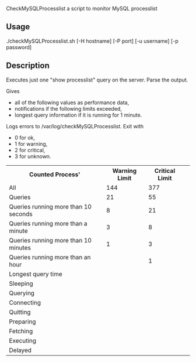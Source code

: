 CheckMySQLProcesslist a script to monitor MySQL processlist

## Usage

./checkMySQLProcesslist.sh [-H hostname] [-P port] [-u username] [-p password]

## Description

Executes just one "show processlist" query on the server. Parse the output.

Gives

* all of the following values as performance data,
* notifications if the following limits exceeded,
* longest query information if it is running for 1 minute.

Logs errors to /var/log/checkMySQLProcesslist. Exit with

* 0 for ok,
* 1 for warning,
* 2 for critical,
* 3 for unknown.

<table >
	<tr >
		<th >Counted Process'</th>
		<th >Warning Limit</th>
		<th >Critical Limit</th>
	</tr>
	<tr >
		<td >All</td>
		<td >144</td>
		<td >377</td>
	</tr>
	<tr >
		<td >Queries</td>
		<td >21</td>
		<td >55</td>
	</tr>
	<tr >
		<td >Queries running more than 10 seconds</td>
		<td >8</td>
		<td >21</td>
	</tr>
	<tr >
		<td >Queries running more than a minute</td>
		<td >3</td>
		<td >8</td>
	</tr>
	<tr >
		<td >Queries running more than 10 minutes</td>
		<td >1</td>
		<td >3</td>
		<td ></td>
	</tr>
	<tr >
		<td >Queries running more than an hour</td>
		<td ></td>
		<td >1</td>
	</tr>
	<tr >
		<td >Longest query time</td>
		<td ></td>
		<td ></td>
	</tr>
	<tr >
		<td >Sleeping</td>
		<td ></td>
		<td ></td>
	</tr>
	<tr >
		<td >Querying</td>
		<td ></td>
		<td ></td>
	</tr>
	<tr >
		<td >Connecting</td>
		<td ></td>
		<td ></td>
	</tr>
	<tr >
		<td >Quitting</td>
		<td ></td>
		<td ></td>
	</tr>
	<tr >
		<td >Preparing</td>
		<td ></td>
		<td ></td>
	</tr>
	<tr >
		<td >Fetching</td>
		<td ></td>
		<td ></td>
	</tr>
	<tr >
		<td >Executing</td>
		<td ></td>
		<td ></td>
	</tr>
	<tr >
		<td >Delayed</td>
		<td ></td>
		<td ></td>
	</tr>
</table>
